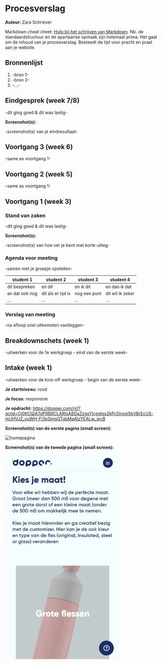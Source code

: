 # Procesverslag
**Auteur:** Zara Schriever

Markdown cheat cheet: [Hulp bij het schrijven van Markdown](https://github.com/adam-p/markdown-here/wiki/Markdown-Cheatsheet). Nb. de standaardstructuur en de spartaanse opmaak zijn helemaal prima. Het gaat om de inhoud van je procesverslag. Besteedt de tijd voor pracht en praal aan je website.



## Bronnenlijst
1. -bron 1-
2. -bron 2-
3. -...-



## Eindgesprek (week 7/8)

-dit ging goed & dit was lastig-

**Screenshot(s):**

-screenshot(s) van je eindresultaat-



## Voortgang 3 (week 6)

-same as voortgang 1-



## Voortgang 2 (week 5)

-same as voortgang 1-



## Voortgang 1 (week 3)

### Stand van zaken

-dit ging goed & dit was lastig-

**Screenshot(s):**

-screenshot(s) van hoe ver je bent met korte uitleg-

### Agenda voor meeting

-samen met je groepje opstellen-

| student 1      | student 2          | student 3    | student 4        |
| ---            | ---                | ---          | ---              |
| dit bespreken  | en dit             | en ik dit    | en dan ik dat    |
| an dat ook nog | dit als er tijd is | nog een punt | dit wil ik zeker |
| ...            | ...                | ...          | ...              |

### Verslag van meeting

-na afloop snel uitkomsten vastleggen-



## Breakdownschets (week 1)

-uitwerken voor de 1e werkgroep - eind van de eerste week-



## Intake (week 1)
-uitwerken voor de kick-off werkgroep - begin van de eerste week-

**Je startniveau:** rood

**Je focus:** responsive

**Je opdracht:** https://dopper.com/nl/?gclid=Cj0KCQiA7qP9BRCLARIsABDaZzgsYjcggtss2kPcDnxgi5kVBrEcUS-mUHVJZ_yuWH-Fl3pSmqQTqbMaAlzYEALw_wcB

**Screenshot(s) van de eerste pagina (small screen):**

<img src="frontend/basiswebsite/images/Homepagina.png" width="375px" alt="homepagina">

**Screenshot(s) van de tweede pagina (small screen):**

<img src="/images/ontwerppagina.png" width="375px" alt="ontwerppagina">
